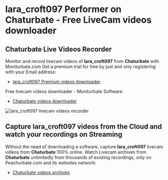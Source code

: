 # lara_croft097 Performer on Chaturbate - Free LiveCam videos downloader

## Chaturbate Live Videos Recorder

Monitor and record livecam videos of **lara_croft097** from **Chaturbate** with Moniturbate.com
Get a premium trial for free by just and only registering with your Email address:
* [lara_croft097 Premium videos downloader](https://moniturbate.com/request-demo-licence-key.html)

Free livecam videos downloader - Moniturbate Software:
* [Chaturbate videos downloader](https://moniturbate.com/moniturbate-download-software.html)

![lara_croft097 livecam videos recorder](https://peachurnet.com/templates/moniturbate-software.png)


## Capture lara_croft097 videos from the Cloud and watch your recordings on Streaming

Without the need of downloading a software, capture **lara_croft097** livecam videos from **Chaturbate** 100% online.
Watch Livecam archives from **Chaturbate** unlimitedly from thousands of existing recordings, only on Peachurbate.com and its websites network:
* [Chaturbate videos archives](https://peachurnet.com/)